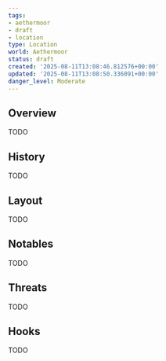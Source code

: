 ```yaml
---
tags:
- aethermoor
- draft
- location
type: Location
world: Aethermoor
status: draft
created: '2025-08-11T13:08:46.812576+00:00'
updated: '2025-08-11T13:08:50.336091+00:00'
danger_level: Moderate
---
```



## Overview

TODO
## History

TODO
## Layout

TODO
## Notables

TODO
## Threats

TODO
## Hooks

TODO
